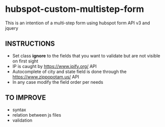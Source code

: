 # hubspot-custom-multistep-form
This is an intention of a multi-step form using hubspot form API v3 and jquery

## INSTRUCTIONS
- Set class **ignore** to the fields that you want to validate but are not visible on first sight
- IP is caught by https://www.ipify.org/ API
- Autocomplete of city and state field is done through the https://www.zippopotam.us/ API
- In any case modify the field order per needs

## TO IMPROVE
- syntax
- relation between js files
- validation
